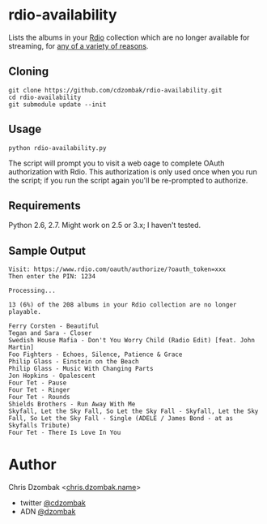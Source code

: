 # rdio-availability

Lists the albums in your [Rdio](http://rdio.com) collection which are no longer available for streaming, for [any of a variety of reasons](http://help.rdio.com/customer/portal/articles/58995).

## Cloning

    git clone https://github.com/cdzombak/rdio-availability.git
    cd rdio-availability
    git submodule update --init

## Usage

`python rdio-availability.py`

The script will prompt you to visit a web oage to complete OAuth authorization with Rdio. This authorization is only used once when you run the script; if you run the script again you'll be re-prompted to authorize.

## Requirements

Python 2.6, 2.7. Might work on 2.5 or 3.x; I haven't tested.

## Sample Output

    Visit: https://www.rdio.com/oauth/authorize/?oauth_token=xxx
    Then enter the PIN: 1234

    Processing...

    13 (6%) of the 208 albums in your Rdio collection are no longer playable.

    Ferry Corsten - Beautiful
    Tegan and Sara - Closer
    Swedish House Mafia - Don't You Worry Child (Radio Edit) [feat. John Martin]
    Foo Fighters - Echoes, Silence, Patience & Grace
    Philip Glass - Einstein on the Beach
    Philip Glass - Music With Changing Parts
    Jon Hopkins - Opalescent
    Four Tet - Pause
    Four Tet - Ringer
    Four Tet - Rounds
    Shields Brothers - Run Away With Me
    Skyfall, Let the Sky Fall, So Let the Sky Fall - Skyfall, Let the Sky Fall, So Let the Sky Fall - Single (ADELE / James Bond - at as Skyfalls Tribute)
    Four Tet - There Is Love In You

# Author

Chris Dzombak <[chris.dzombak.name](http://chris.dzombak.name)>

* twitter [@cdzombak](https://twitter.com/cdzombak)
* ADN [@dzombak](https://alpha.app.net/dzombak)
